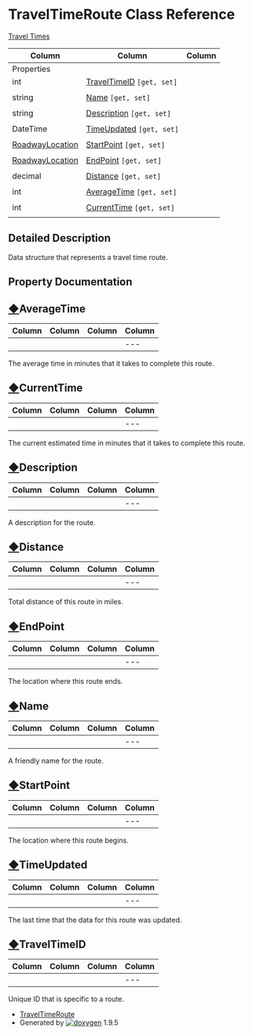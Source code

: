 # TravelTimeRoute Class Reference

[Travel Times](group___travel_times.html)

| Column | Column | Column |
| --- | --- | --- |
 | Properties |  | 
 | int | [TravelTimeID](class_travel_time_route.html#ad0d3921e3a58bdf95240b9138d306258) `[get, set]` | 
 |  |  | 
 | string | [Name](class_travel_time_route.html#a93f5eb037a43d0b59b32b2cd403ae83e) `[get, set]` | 
 |  |  | 
 | string | [Description](class_travel_time_route.html#a953dd7b4ed71f93cca6fe70df88615e3) `[get, set]` | 
 |  |  | 
 | DateTime | [TimeUpdated](class_travel_time_route.html#a15089cba3d92ef32775f2400c14a37b0) `[get, set]` | 
 |  |  | 
 | [RoadwayLocation](class_roadway_location.html) | [StartPoint](class_travel_time_route.html#a83107bb40d2b34add8bf6d7e4bc2769a) `[get, set]` | 
 |  |  | 
 | [RoadwayLocation](class_roadway_location.html) | [EndPoint](class_travel_time_route.html#a19eeb8c6807bfd80f3722582b50d6ca6) `[get, set]` | 
 |  |  | 
 | decimal | [Distance](class_travel_time_route.html#a2e7bef7320cbf7af3bc33c32b5f18e0a) `[get, set]` | 
 |  |  | 
 | int | [AverageTime](class_travel_time_route.html#a10c42a2a544fe7d062a7a052996342b1) `[get, set]` | 
 |  |  | 
 | int | [CurrentTime](class_travel_time_route.html#abf24b0c16b761762e3db47b6672d50ee) `[get, set]` | 
 |  |  | 


## Detailed Description

Data structure that represents a travel time route.

## Property Documentation

## [◆](#a10c42a2a544fe7d062a7a052996342b1)AverageTime

| Column | Column | Column | Column |
| --- | --- | --- | --- |
 |  |  |  | --- |  | int TravelTimeRoute.AverageTime |  | getset | 


The average time in minutes that it takes to complete this route.

## [◆](#abf24b0c16b761762e3db47b6672d50ee)CurrentTime

| Column | Column | Column | Column |
| --- | --- | --- | --- |
 |  |  |  | --- |  | int TravelTimeRoute.CurrentTime |  | getset | 


The current estimated time in minutes that it takes to complete this route.

## [◆](#a953dd7b4ed71f93cca6fe70df88615e3)Description

| Column | Column | Column | Column |
| --- | --- | --- | --- |
 |  |  |  | --- |  | string TravelTimeRoute.Description |  | getset | 


A description for the route.

## [◆](#a2e7bef7320cbf7af3bc33c32b5f18e0a)Distance

| Column | Column | Column | Column |
| --- | --- | --- | --- |
 |  |  |  | --- |  | decimal TravelTimeRoute.Distance |  | getset | 


Total distance of this route in miles.

## [◆](#a19eeb8c6807bfd80f3722582b50d6ca6)EndPoint

| Column | Column | Column | Column |
| --- | --- | --- | --- |
 |  |  |  | --- |  | [RoadwayLocation](class_roadway_location.html) TravelTimeRoute.EndPoint |  | getset | 


The location where this route ends.

## [◆](#a93f5eb037a43d0b59b32b2cd403ae83e)Name

| Column | Column | Column | Column |
| --- | --- | --- | --- |
 |  |  |  | --- |  | string TravelTimeRoute.Name |  | getset | 


A friendly name for the route.

## [◆](#a83107bb40d2b34add8bf6d7e4bc2769a)StartPoint

| Column | Column | Column | Column |
| --- | --- | --- | --- |
 |  |  |  | --- |  | [RoadwayLocation](class_roadway_location.html) TravelTimeRoute.StartPoint |  | getset | 


The location where this route begins.

## [◆](#a15089cba3d92ef32775f2400c14a37b0)TimeUpdated

| Column | Column | Column | Column |
| --- | --- | --- | --- |
 |  |  |  | --- |  | DateTime TravelTimeRoute.TimeUpdated |  | getset | 


The last time that the data for this route was updated.

## [◆](#ad0d3921e3a58bdf95240b9138d306258)TravelTimeID

| Column | Column | Column | Column |
| --- | --- | --- | --- |
 |  |  |  | --- |  | int TravelTimeRoute.TravelTimeID |  | getset | 


Unique ID that is specific to a route.

* [TravelTimeRoute](class_travel_time_route.html)
* Generated by [![doxygen](doxygen.svg)](https://www.doxygen.org/index.html) 1.9.5
